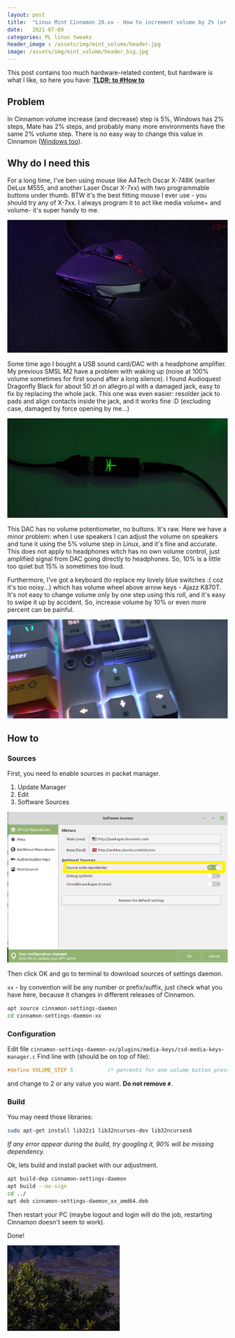 ```yaml
---
layout: post
title:  "Linux Mint Cinnamon 20.xx - How to increment volume by 2% (or any %) using media keys"
date:   2021-07-09
categories: PL linux tweaks
header_image : /assets/img/mint_volume/header.jpg
image: /assets/img/mint_volume/header_big.jpg
---
```


This post contains too much hardware-related content, but hardware is what I like, so here you have: 
**[TLDR; to #How to](#how-to)** 

## Problem

In Cinnamon volume increase (and decrease) step is 5%, Windows has 2% steps, 
Mate has 2% steps, and probably many more environments have the same 2% volume step.
There is no easy way to change this value in Cinnamon
([Windows too](https://social.msdn.microsoft.com/Forums/sqlserver/en-US/fa71e319-f1f2-4382-ad69-6a49e534511a/change-keyboard-volume-increasedecrease-increment-amount?forum=windowspro-audiodevelopment)).


## Why do I need this

For a long time, I've ben using mouse like A4Tech Oscar X-748K (earlier DeLux M555, and another Laser Oscar X-7xx) 
with two programmable buttons under thumb. BTW it's the best fitting mouse I ever use - you should try any of X-7xx.
I always program it to act like media volume+ and volume- it's super handy to me.

![A4Tech X-748K](/assets/img/mint_volume/mouse.jpg)


Some time ago I bought a USB sound card/DAC with a headphone amplifier. 
My previous SMSL M2 have a problem with waking up (noise at 100% volume sometimes for first sound after a long silence).
I found Audioquest Dragonfly Black for about 50 zł on allegro.pl with a damaged jack, easy to fix by replacing the whole jack. 
This one was even easier: resolder jack to pads and align contacts inside the jack, and it works fine :D 
(excluding case, damaged by force opening by me...)

![Audioquest Dragonfly Black](/assets/img/mint_volume/dac.jpg)

This DAC has no volume potentiometer, no buttons. It's raw. Here we have a minor problem: when I use speakers
I can adjust the volume on speakers and tune it using the 5% volume step in Linux, and it's fine and accurate. 
This does not apply to headphones witch has no own volume control, just amplified signal from DAC going directly to headphones.
So, 10% is a little too quiet but 15% is sometimes too loud.

Furthermore, I've got a keyboard (to replace my lovely blue switches :( coz it's too noisy...) 
which has volume wheel above arrow keys - Ajazz K870T. 
It's not easy to change volume only by one step using this roll, and it's easy to swipe it up by accident.
So, increase volume by 10% or even more percent can be painful.

![Ajazz keyboard](/assets/img/mint_volume/keyboard.jpg)

## How to

### Sources

First, you need to enable sources in packet manager.
1. Update Manager
2. Edit
3. Software Sources

![packet manager](/assets/img/mint_volume/packet_manager.png)

Then click OK and go to terminal to download sources of settings daemon.

`xx` - by convention will be any number or prefix/suffix, just check what you have here, 
because it changes in different releases of Cinnamon.


```bash
apt source cinnamon-settings-daemon
cd cinnamon-settings-daemon-xx
```

### Configuration

Edit file `cinnamon-settings-daemon-xx/plugins/media-keys/csd-media-keys-manager.c`
Find line with (should be on top of file):

```C
#define VOLUME_STEP 5           /* percents for one volume button press */
```

and change to 2 or any value you want. **Do not remove `#`**.

### Build

You may need those libraries:
```bash
sudo apt-get install lib32z1 lib32ncurses-dev lib32ncurses6 
```

_If any error appear during the build, try googling it, 90% will be missing dependency._

Ok, lets build and install packet with our adjustment.

```bash
apt build-dep cinnamon-settings-daemon
apt build --no-sign
cd ../
apt deb cinnamon-settings-daemon_xx_amd64.deb
```

Then restart your PC (maybe logout and login will do the job, restarting Cinnamon doesn't seem to work).

Done!

![gif with 2% step](/assets/img/mint_volume/volume_2.gif)
